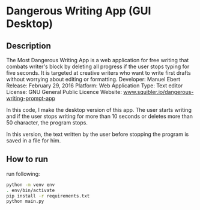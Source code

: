 # Dangerous Writing App (GUI Desktop)

## Description
The Most Dangerous Writing App is a web application for free writing that combats writer's block by deleting 
all progress if the user stops typing for five seconds. It is targeted at creative writers who want to write
first drafts without worrying about editing or formatting.
Developer:	Manuel Ebert
Release: February 29, 2016
Platform:	Web Application
Type:	Text editor
License:	GNU General Public Licence
Website:	www.squibler.io/dangerous-writing-prompt-app

In this code, I make the desktop version of this app.
The user starts writing and if the user stops writing for more than 10 seconds or deletes more than 50 character,
the program stops.

In this version, the text written by the user before stopping the program is saved in a file for him.


## How to run
run following:
```bash
python -m venv env
. env/bin/activate
pip install -r requirements.txt
python main.py
```